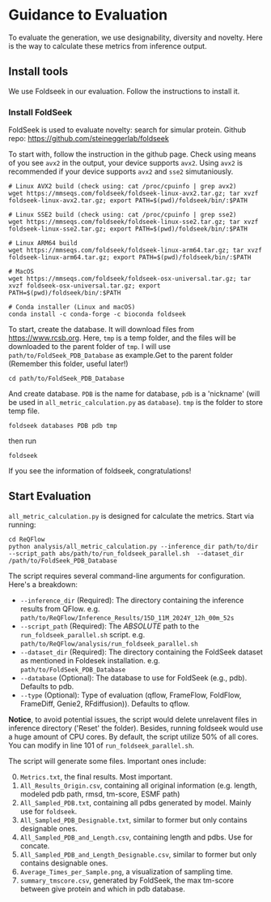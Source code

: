 # Guidance to Evaluation
To evaluate the generation, we use designability, diversity and novelty. Here is the way to calculate these metrics from inference output.

## Install tools
We use Foldseek in our evaluation. Follow the instructions to install it.

### Install FoldSeek

FoldSeek is used to evaluate novelty: search for simular protein. Github repo: https://github.com/steineggerlab/foldseek

To start with, follow the instruction in the github page. Check using means of you see `avx2` in the output, your device supports `avx2`. Using `avx2` is recommended if your device supports `avx2` and `sse2` simutaniously.

```
# Linux AVX2 build (check using: cat /proc/cpuinfo | grep avx2)
wget https://mmseqs.com/foldseek/foldseek-linux-avx2.tar.gz; tar xvzf foldseek-linux-avx2.tar.gz; export PATH=$(pwd)/foldseek/bin/:$PATH

# Linux SSE2 build (check using: cat /proc/cpuinfo | grep sse2)
wget https://mmseqs.com/foldseek/foldseek-linux-sse2.tar.gz; tar xvzf foldseek-linux-sse2.tar.gz; export PATH=$(pwd)/foldseek/bin/:$PATH

# Linux ARM64 build
wget https://mmseqs.com/foldseek/foldseek-linux-arm64.tar.gz; tar xvzf foldseek-linux-arm64.tar.gz; export PATH=$(pwd)/foldseek/bin/:$PATH

# MacOS
wget https://mmseqs.com/foldseek/foldseek-osx-universal.tar.gz; tar xvzf foldseek-osx-universal.tar.gz; export PATH=$(pwd)/foldseek/bin/:$PATH

# Conda installer (Linux and macOS)
conda install -c conda-forge -c bioconda foldseek
```

To start, create the database. It will download files from https://www.rcsb.org. Here, `tmp` is a temp folder, and the files will be downloaded to the parent folder of `tmp`. 
I will use `path/to/FoldSeek_PDB_Database` as example.Get to the parent folder (Remember this folder, useful later!)

```
cd path/to/FoldSeek_PDB_Database
```

And create database. `PDB` is the name for database, `pdb` is a 'nickname' (will be used in `all_metric_calculation.py` as `database`). `tmp` is the folder to store temp file.

```
foldseek databases PDB pdb tmp 
```
then run
```
foldseek
```
If you see the information of foldseek, congratulations!

## Start Evaluation

`all_metric_calculation.py` is designed for calculate the metrics. Start via running:

```
cd ReQFlow
python analysis/all_metric_calculation.py --inference_dir path/to/dir  --script_path abs/path/to/run_foldseek_parallel.sh  --dataset_dir /path/to/FoldSeek_PDB_Database
```
The script requires several command-line arguments for configuration.  Here's a breakdown:
+ `--inference_dir` (Required): The directory containing the inference results from QFlow. e.g. `path/to/ReQFlow/Inference_Results/15D_11M_2024Y_12h_00m_52s`
+ `--script_path` (Required): The *ABSOLUTE* path to the `run_foldseek_parallel.sh` script. e.g. `path/to/ReQFlow/analysis/run_foldseek_parallel.sh`
+ `--dataset_dir` (Required): The directory containing the FoldSeek dataset as mentioned in Foldesek installation. e.g. `path/to/FoldSeek_PDB_Database`
+ `--database` (Optional): The database to use for FoldSeek (e.g., pdb). Defaults to pdb. 
+ `--type` (Optional): Type of evaluation (qflow, FrameFlow, FoldFlow, FrameDiff, Genie2, RFdiffusion)). Defaults to qflow.

**Notice**, to avoid potential issues, the script would delete unrelavent files in inference directory ('Reset' the folder). 
Besides, running foldseek would use a huge amount of CPU cores. By default, the script utilize 50% of all cores. You can modify in line 101 of `run_foldseek_parallel.sh`.

The script will generate some files. Important ones include: 

0. `Metrics.txt`, the final results. Most important. 
1. `All_Results_Origin.csv`, containing all original information (e.g. length, modeled pdb path, rmsd, tm-score, ESMF path)
2. `All_Sampled_PDB.txt`, containing all pdbs generated by model. Mainly use for `foldseek`.
3. `All_Sampled_PDB_Designable.txt`, similar to former but only contains designable ones.
4. `All_Sampled_PDB_and_Length.csv`, containing length and pdbs. Use for concate.
5. `All_Sampled_PDB_and_Length_Designable.csv`, similar to former but only contains designable ones.
6. `Average_Times_per_Sample.png`, a visualization of sampling time.
7. `summary_tmscore.csv`, generated by FoldSeek, the max tm-score between give protein and which in pdb database.


